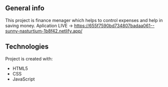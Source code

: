 ## General info
This project is finance menager which helps to control expenses and help in saving money.
Aplication LIVE -> https://655f7590bd734807badaa061--sunny-nasturtium-1b8f42.netlify.app/


## Technologies
Project is created with:
* HTML5
* CSS
* JavaScript
